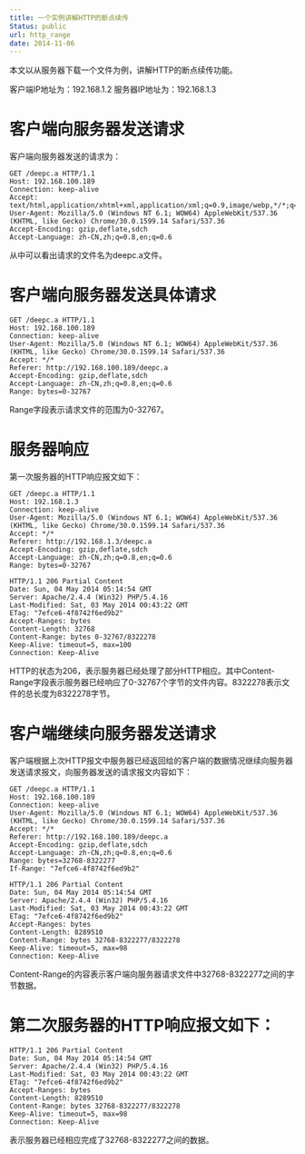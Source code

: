 ```yaml
---
title: 一个实例讲解HTTP的断点续传
Status: public
url: http_range
date: 2014-11-06
---
```


本文以从服务器下载一个文件为例，讲解HTTP的断点续传功能。

客户端IP地址为：192.168.1.2
服务器IP地址为：192.168.1.3

# 客户端向服务器发送请求

客户端向服务器发送的请求为：

```
GET /deepc.a HTTP/1.1
Host: 192.168.100.189
Connection: keep-alive
Accept: text/html,application/xhtml+xml,application/xml;q=0.9,image/webp,*/*;q=0.8
User-Agent: Mozilla/5.0 (Windows NT 6.1; WOW64) AppleWebKit/537.36 (KHTML, like Gecko) Chrome/30.0.1599.14 Safari/537.36
Accept-Encoding: gzip,deflate,sdch
Accept-Language: zh-CN,zh;q=0.8,en;q=0.6
```

从中可以看出请求的文件名为deepc.a文件。

# 客户端向服务器发送具体请求

```
GET /deepc.a HTTP/1.1
Host: 192.168.100.189
Connection: keep-alive
User-Agent: Mozilla/5.0 (Windows NT 6.1; WOW64) AppleWebKit/537.36 (KHTML, like Gecko) Chrome/30.0.1599.14 Safari/537.36
Accept: */*
Referer: http://192.168.100.189/deepc.a
Accept-Encoding: gzip,deflate,sdch
Accept-Language: zh-CN,zh;q=0.8,en;q=0.6
Range: bytes=0-32767
```

Range字段表示请求文件的范围为0-32767。

# 服务器响应

第一次服务器的HTTP响应报文如下：

```
GET /deepc.a HTTP/1.1
Host: 192.168.1.3
Connection: keep-alive
User-Agent: Mozilla/5.0 (Windows NT 6.1; WOW64) AppleWebKit/537.36 (KHTML, like Gecko) Chrome/30.0.1599.14 Safari/537.36
Accept: */*
Referer: http://192.168.1.3/deepc.a
Accept-Encoding: gzip,deflate,sdch
Accept-Language: zh-CN,zh;q=0.8,en;q=0.6
Range: bytes=0-32767

HTTP/1.1 206 Partial Content
Date: Sun, 04 May 2014 05:14:54 GMT
Server: Apache/2.4.4 (Win32) PHP/5.4.16
Last-Modified: Sat, 03 May 2014 00:43:22 GMT
ETag: "7efce6-4f8742f6ed9b2"
Accept-Ranges: bytes
Content-Length: 32768
Content-Range: bytes 0-32767/8322278
Keep-Alive: timeout=5, max=100
Connection: Keep-Alive
```

HTTP的状态为206，表示服务器已经处理了部分HTTP相应。其中Content-Range字段表示服务器已经响应了0-32767个字节的文件内容。8322278表示文件的总长度为8322278字节。

# 客户端继续向服务器发送请求

客户端根据上次HTTP报文中服务器已经返回给的客户端的数据情况继续向服务器发送请求报文，向服务器发送的请求报文内容如下：

```
GET /deepc.a HTTP/1.1
Host: 192.168.100.189
Connection: keep-alive
User-Agent: Mozilla/5.0 (Windows NT 6.1; WOW64) AppleWebKit/537.36 (KHTML, like Gecko) Chrome/30.0.1599.14 Safari/537.36
Accept: */*
Referer: http://192.168.100.189/deepc.a
Accept-Encoding: gzip,deflate,sdch
Accept-Language: zh-CN,zh;q=0.8,en;q=0.6
Range: bytes=32768-8322277
If-Range: "7efce6-4f8742f6ed9b2"

HTTP/1.1 206 Partial Content
Date: Sun, 04 May 2014 05:14:54 GMT
Server: Apache/2.4.4 (Win32) PHP/5.4.16
Last-Modified: Sat, 03 May 2014 00:43:22 GMT
ETag: "7efce6-4f8742f6ed9b2"
Accept-Ranges: bytes
Content-Length: 8289510
Content-Range: bytes 32768-8322277/8322278
Keep-Alive: timeout=5, max=98
Connection: Keep-Alive
```

Content-Range的内容表示客户端向服务器请求文件中32768-8322277之间的字节数据。

# 第二次服务器的HTTP响应报文如下：

```
HTTP/1.1 206 Partial Content
Date: Sun, 04 May 2014 05:14:54 GMT
Server: Apache/2.4.4 (Win32) PHP/5.4.16
Last-Modified: Sat, 03 May 2014 00:43:22 GMT
ETag: "7efce6-4f8742f6ed9b2"
Accept-Ranges: bytes
Content-Length: 8289510
Content-Range: bytes 32768-8322277/8322278
Keep-Alive: timeout=5, max=98
Connection: Keep-Alive
```

表示服务器已经相应完成了32768-8322277之间的数据。